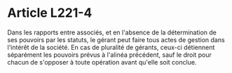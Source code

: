 # Article L221-4

Dans les rapports entre associés, et en l'absence de la détermination de ses pouvoirs par les statuts, le gérant peut faire tous actes de gestion dans l'intérêt de la société.   En cas de pluralité de gérants, ceux-ci détiennent séparément les pouvoirs prévus à l'alinéa précédent, sauf le droit pour chacun de s'opposer à toute opération avant qu'elle soit conclue.